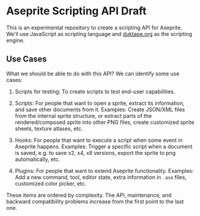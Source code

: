 # Aseprite Scripting API Draft

This is an experimental repository to create a scripting API for
Aseprite. We'll use JavaScript as scripting language and
[duktape.org](http://duktape.org/) as the scripting engine.

## Use Cases

What we should be able to do with this API?  We can identify some use
cases:

1. Scripts for testing: To create scripts to test end-user
   capabilities.

1. Scripts: For people that want to open a sprite, extract its
   information, and save other documents from it. Examples: Create
   JSON/XML files from the internal sprite structure, or extract parts
   of the rendered/composed sprite into other PNG files, create
   customized sprite sheets, texture atlases, etc.

1. Hooks: For people that want to execute a script when some event in
   Aseprite happens. Examples: Trigger a specific script when a
   document is saved, e.g. to save x2, x4, x8 versions, export the
   sprite to png automatically, etc.

1. Plugins: For people that want to extend Aseprite
   functionality. Examples: Add a new command, tool, editor state, extra
   information in `.ase` files, customized color picker, etc.

These items are ordered by complexity. The API, maintenance, and
backward compatibility problems increase from the first point to the
last one.
